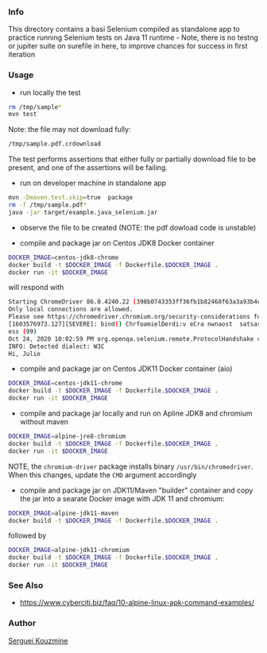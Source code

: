 ### Info

This directory contains a basi Selenium compiled as standalone app to practice running Selenium tests on Java 11 runtime -
Note, there is no testng  or jupiter suite on surefile in here, to improve chances for success in first iteration

### Usage
* run locally the test
```sh
rm /tmp/sample*
mvn test
```
Note: the file may not download fully:

```sh
/tmp/sample.pdf.crdownload
```
The test performs assertions that either fully or partially download file to be present, and one of the assertions will be failing.
* run on developer machine in  standalone app
```sh
mvn -Dmaven.test.skip=true  package
rm -f /tmp/sample.pdf*
java -jar target/example.java_selenium.jar
```
* observe the file to be created (NOTE: the pdf dowload code is unstable)

* compile and package jar on Centos JDK8 Docker container
```sh
DOCKER_IMAGE=centos-jdk8-chrome
docker build -t $DOCKER_IMAGE -f Dockerfile.$DOCKER_IMAGE .
docker run -it $DOCKER_IMAGE
```
will respond with
```sh
Starting ChromeDriver 86.0.4240.22 (398b0743353ff36fb1b82468f63a3a93b4e2e89e-refs/branch-heads/4240@{#378}) on port 32480
Only local connections are allowed.
Please see https://chromedriver.chromium.org/security-considerations for suggestions on keeping ChromeDriver safe.
[1603576973.127][SEVERE]: bind() ChrfoamielDerdi:v eCra nwnaost  satsasritgend  rseuqcuceesstsefdu laldyd.r
ess (99)
Oct 24, 2020 10:02:59 PM org.openqa.selenium.remote.ProtocolHandshake createSession
INFO: Detected dialect: W3C
Hi, Julio
```
* compile and package jar on Centos JDK11 Docker container (aio)
```sh
DOCKER_IMAGE=centos-jdk11-chrome
docker build -t $DOCKER_IMAGE -f Dockerfile.$DOCKER_IMAGE .
docker run -it $DOCKER_IMAGE
```

* compile and package jar locally and run on Apline JDK8 and chromium without maven
```sh
DOCKER_IMAGE=alpine-jre8-chromium
docker build -t $DOCKER_IMAGE -f Dockerfile.$DOCKER_IMAGE .
docker run -it $DOCKER_IMAGE
```
NOTE, the `chromium-driver` package installs binary `/usr/bin/chromedriver`. When this changes, update the `CMD` argument accordingly

* compile and package jar on JDK11/Maven "builder" container and copy the jar into a searate Docker image with JDK 11 and chromium:
```sh
DOCKER_IMAGE=alpine-jdk11-maven
docker build -t $DOCKER_IMAGE -f Dockerfile.$DOCKER_IMAGE .
```
followed by
```sh
DOCKER_IMAGE=alpine-jdk11-chromium
docker build -t $DOCKER_IMAGE -f Dockerfile.$DOCKER_IMAGE .
docker run -it $DOCKER_IMAGE
```

### See Also

  * https://www.cyberciti.biz/faq/10-alpine-linux-apk-command-examples/

### Author
[Serguei Kouzmine](kouzmine_serguei@yahoo.com)
